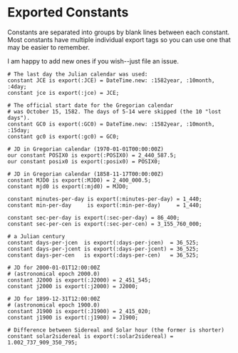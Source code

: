 Exported Constants
==================

Constants are separated into groups by blank lines between each constant. Most constants have multiple individual export tags so you can use one that may be easier to remember.

I am happy to add new ones if you wish--just file an issue.

    # The last day the Julian calendar was used:
    constant JCE is export(:JCE) = DateTime.new: :1582year, :10month, :4day;
    constant jce is export(:jce) = JCE;

    # The official start date for the Gregorian calendar
    # was October 15, 1582. The days of 5-14 were skipped (the 10 "lost days").
    constant GC0 is export(:GC0) = DateTime.new: :1582year, :10month, :15day;
    constant gc0 is export(:gc0) = GC0;

    # JD in Gregorian calendar (1970-01-01T00:00:00Z)
    our constant POSIX0 is export(:POSIX0) = 2_440_587.5; 
    our constant posix0 is export(:posix0) = POSIX0;

    # JD in Gregorian calendar (1858-11-17T00:00:00Z)
    constant MJD0 is export(:MJD0) = 2_400_000.5; 
    constant mjd0 is export(:mjd0) = MJD0;

    constant minutes-per-day is export(:minutes-per-day) = 1_440;
    constant min-per-day     is export(:min-per-day)     = 1_440;

    constant sec-per-day is export(:sec-per-day) = 86_400;
    constant sec-per-cen is export(:sec-per-cen) = 3_155_760_000; 

    # a Julian century
    constant days-per-jcen  is export(:days-per-jcen)  = 36_525; 
    constant days-per-jcent is export(:days-per-jcent) = 36_525;        
    constant days-per-cen   is export(:days-per-cen)   = 36_525;        

    # JD for 2000-01-01T12:00:00Z 
    # (astronomical epoch 2000.0)
    constant J2000 is export(:J2000) = 2_451_545;    
    constant j2000 is export(:j2000) = J2000;

    # JD for 1899-12-31T12:00:00Z 
    # (astronomical epoch 1900.0)
    constant J1900 is export(:J1900) = 2_415_020;     
    constant j1900 is export(:j1900) = J1900;

    # Difference between Sidereal and Solar hour (the former is shorter)
    constant solar2sidereal is export(:solar2sidereal) = 1.002_737_909_350_795;

